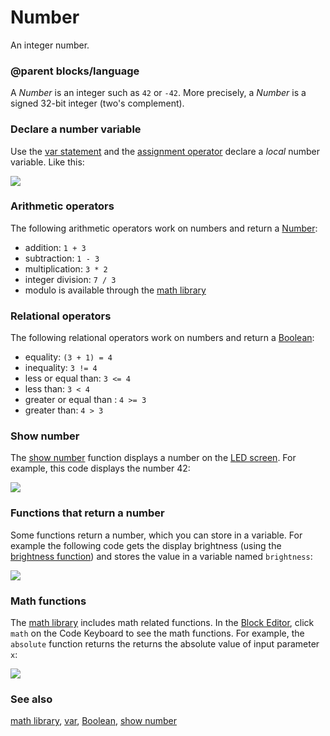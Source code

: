 # Number

An integer number.

### @parent blocks/language

A *Number* is an integer such as `42` or `-42`. More precisely, a *Number* is a signed 32-bit integer (two's complement).

### Declare a number variable

Use the [var statement](/reference/variables/var) and the [assignment operator](/reference/variables/assign) declare a *local* number variable. Like this:

![](/static/mb/blocks/number-0.png)

### Arithmetic operators

The following arithmetic operators work on numbers and return a [Number](/reference/types/number):

*  addition: `1 + 3`
* subtraction: `1 - 3 `
* multiplication: `3 * 2`
* integer division: `7 / 3`
* modulo is available through the [math library](/reference/math)

### Relational operators

The following relational operators work on numbers and return a [Boolean](/reference/types/boolean):

* equality: `(3 + 1) = 4`
* inequality: `3 != 4`
* less or equal than: `3 <= 4`
* less than: `3 < 4`
* greater or equal than : `4 >= 3`
* greater than: `4 > 3`

### Show number

The [show number](/reference/basic/show-number) function displays a number on the [LED screen](/device/screen). For example, this code displays the number 42:

![](/static/mb/blocks/number-1.png)

### Functions that return a number

Some functions return a number, which you can store in a variable. For example the following code gets the display brightness (using the [brightness function](/reference/led/brightness)) and stores the value in a variable named `brightness`:

![](/static/mb/blocks/number-2.png)

### Math functions

The [math library](/reference/math) includes math related functions. In the [Block Editor](/blocks/editor), click `math` on the Code Keyboard to see the math functions. For example, the `absolute` function returns the returns the absolute value of input parameter `x`:

![](/static/mb/blocks/number-3.png)

### See also

[math library](/reference/math), [var](/reference/variables/var), [Boolean](/reference/types/boolean), [show number](/reference/basic/show-number)

